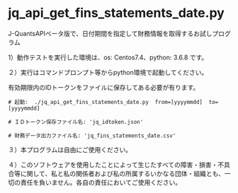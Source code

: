 # jq_api_get_fins_statements_date.py
J-QuantsAPIベータ版で、日付期間を指定して財務情報を取得するお試しプログラム 

1）動作テストを実行した環境は、os: Centos7.4、python: 3.6.8 です。

２）実行はコマンドプロンプト等からpython環境で起動してください。
  
  有効期限内のIDトークンをファイルに保存してある必要が有ります。
    
    # 起動:  ./jq_api_get_fins_statements_date.py  from=[yyyymmdd]  to=[yyyymmdd]
      
    # ＩＤトークン保存ファイル名: 'jq_idtoken.json'
    
    # 財務データ出力ファイル名: 'jq_fins_statements_date.csv'
    
３）本プログラムは自由にご使用ください。

４）このソフトウェアを使用したことによって生じたすべての障害・損害・不具合等に関して、私と私の関係者および私の所属するいかなる団体・組織とも、一切の責任を負いません。各自の責任においてご使用ください。

